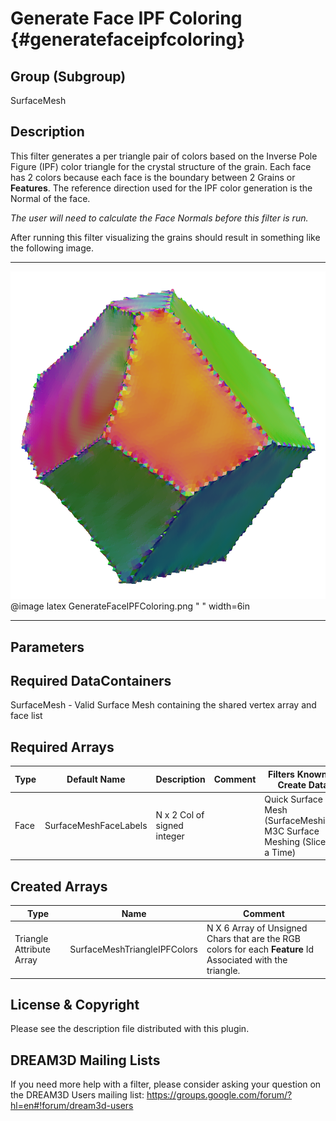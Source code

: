 Generate Face IPF Coloring {#generatefaceipfcoloring}
======================

## Group (Subgroup) ##
SurfaceMesh

## Description ##

This filter generates a per triangle pair of colors based on the Inverse Pole Figure (IPF) color triangle for the crystal structure of the grain. Each face has 2 colors because each face is the boundary between 2 Grains or **Features**. The reference direction used for the IPF color generation is the Normal of the face.

_The user will need to calculate the Face Normals before this filter is run._

After running this filter visualizing the grains should result in something like the following image.

------------

![Example Output Data Generated with this filter.](GenerateFaceIPFColoring.png)
@image latex GenerateFaceIPFColoring.png " " width=6in

------------

## Parameters ##

## Required DataContainers ##
SurfaceMesh - Valid Surface Mesh containing the shared vertex array and face list


## Required Arrays ##

| Type | Default Name | Description | Comment | Filters Known to Create Data |
|------|--------------|-------------|---------|-----|
| Face   | SurfaceMeshFaceLabels | N x 2 Col of signed integer |  | Quick Surface Mesh (SurfaceMeshing), M3C Surface Meshing (Slice at a Time) |


## Created Arrays ##
| Type | Name | Comment |
|------|------|---------|
| Triangle Attribute Array | SurfaceMeshTriangleIPFColors | N X 6 Array of Unsigned Chars that are the RGB colors for each **Feature** Id Associated with the triangle. |




## License & Copyright ##

Please see the description file distributed with this plugin.

## DREAM3D Mailing Lists ##

If you need more help with a filter, please consider asking your question on the DREAM3D Users mailing list:
https://groups.google.com/forum/?hl=en#!forum/dream3d-users


